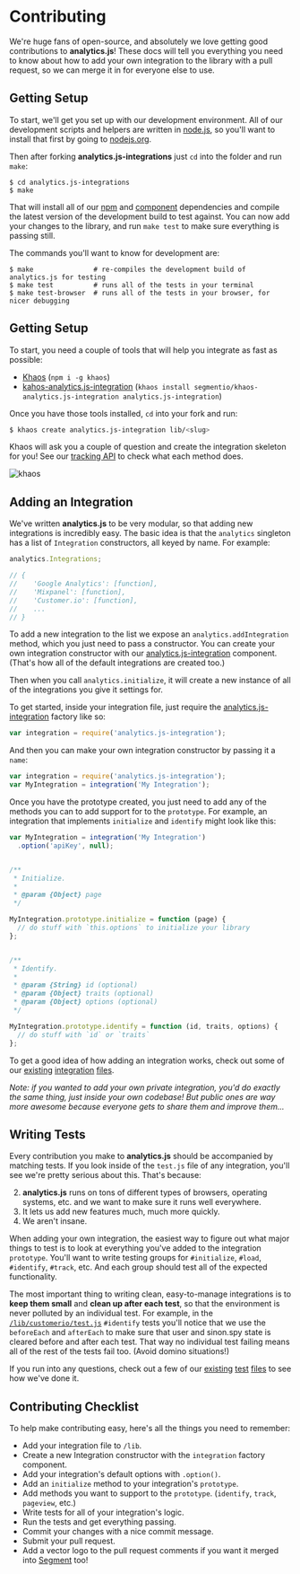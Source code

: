 
# Contributing

We're huge fans of open-source, and absolutely we love getting good contributions to **analytics.js**! These docs will tell you everything you need to know about how to add your own integration to the library with a pull request, so we can merge it in for everyone else to use.


## Getting Setup

To start, we'll get you set up with our development environment. All of our development scripts and helpers are written in [node.js](http://nodejs.org), so you'll want to install that first by going to [nodejs.org](http://nodejs.org).

Then after forking **analytics.js-integrations** just `cd` into the folder and run `make`:

    $ cd analytics.js-integrations
    $ make

That will install all of our [npm](http://npmjs.org) and [component](http://component.io) dependencies and compile the latest version of the development build to test against. You can now add your changes to the library, and run `make test` to make sure everything is passing still.

The commands you'll want to know for development are:

    $ make               # re-compiles the development build of analytics.js for testing
    $ make test          # runs all of the tests in your terminal
    $ make test-browser  # runs all of the tests in your browser, for nicer debugging

## Getting Setup

  To start, you need a couple of tools that will help you integrate as fast as possible:

  - [Khaos](https://github.com/segmentio/khaos) (`npm i -g khaos`)
  - [kahos-analytics.js-integration](https://github.com/segmentio/khaos-analytics.js-integration) (`khaos install segmentio/khaos-analytics.js-integration analytics.js-integration`)

Once you have those tools installed, `cd` into your fork and run:

  ```bash
  $ khaos create analytics.js-integration lib/<slug>
  ```

Khaos will ask you a couple of question and create the integration skeleton for you!
See our [tracking API](https://segment.com/docs/tracking-api/) to check what each method does.

![khaos](https://dl.dropboxusercontent.com/u/8040/khaos-analytics.js-integration.png)


## Adding an Integration

We've written **analytics.js** to be very modular, so that adding new integrations is incredibly easy. The basic idea is that the `analytics` singleton has a list of `Integration` constructors, all keyed by name. For example:

```js
analytics.Integrations;

// {
//    'Google Analytics': [function],
//    'Mixpanel': [function],
//    'Customer.io': [function],
//    ...
// }
```

To add a new integration to the list we expose an `analytics.addIntegration` method, which you just need to pass a constructor. You can create your own integration constructor with our [analytics.js-integration](https://github.com/segmentio/analytics.js-integration) component. (That's how all of the default integrations are created too.)

Then when you call `analytics.initialize`, it will create a new instance of all of the integrations you give it settings for.

To get started, inside your integration file, just require the [analytics.js-integration](https://github.com/segmentio/analytics.js-integration) factory like so:

```js
var integration = require('analytics.js-integration');
```

And then you can make your own integration constructor by passing it a `name`:

```js
var integration = require('analytics.js-integration');
var MyIntegration = integration('My Integration');
```

Once you have the prototype created, you just need to add any of the methods you can to add support for to the `prototype`. For example, an integration that implements `initialize` and `identify` might look like this:

```js
var MyIntegration = integration('My Integration')
  .option('apiKey', null);


/**
 * Initialize.
 *
 * @param {Object} page
 */

MyIntegration.prototype.initialize = function (page) {
  // do stuff with `this.options` to initialize your library
};


/**
 * Identify.
 *
 * @param {String} id (optional)
 * @param {Object} traits (optional)
 * @param {Object} options (optional)
 */

MyIntegration.prototype.identify = function (id, traits, options) {
  // do stuff with `id` or `traits`
};
```

To get a good idea of how adding an integration works, check out some of our [existing](/lib/customerio/index.js) [integration](/lib/kissmetrics/index.js) [files](/lib/mixpanel/index.js).

_Note: if you wanted to add your own private integration, you'd do exactly the same thing, just inside your own codebase! But public ones are way more awesome because everyone gets to share them and improve them..._


## Writing Tests

Every contribution you make to **analytics.js** should be accompanied by matching tests. If you look inside of the `test.js` file of any integration, you'll see we're pretty serious about this. That's because:

2. **analytics.js** runs on tons of different types of browsers, operating systems, etc. and we want to make sure it runs well everywhere.
3. It lets us add new features much, much more quickly.
1. We aren't insane.

When adding your own integration, the easiest way to figure out what major things to test is to look at everything you've added to the integration `prototype`. You'll want to write testing groups for `#initialize`, `#load`, `#identify`, `#track`, etc. And each group should test all of the expected functionality.

The most important thing to writing clean, easy-to-manage integrations is to **keep them small** and **clean up after each test**, so that the environment is never polluted by an individual test. For example, in the [`/lib/customerio/test.js`](/lib/customerio/test.js) `#identify` tests you'll notice that we use the `beforeEach` and `afterEach` to make sure that user and sinon.spy state is cleared before and after each test. That way no individual test failing means all of the rest of the tests fail too. (Avoid domino situations!)

If you run into any questions, check out a few of our [existing](/lib/customerio/test.js) [test](/lib/kissmetrics/test.js) [files](/lib/mixpanel/test.js) to see how we've done it.


## Contributing Checklist

To help make contributing easy, here's all the things you need to remember:

- Add your integration file to `/lib`.
- Create a new Integration constructor with the `integration` factory component.
- Add your integration's default options with `.option()`.
- Add an `initialize` method to your integration's `prototype`.
- Add methods you want to support to the `prototype`. (`identify`, `track`, `pageview`, etc.)
- Write tests for all of your integration's logic.
- Run the tests and get everything passing.
- Commit your changes with a nice commit message.
- Submit your pull request.
- Add a vector logo to the pull request comments if you want it merged into [Segment](https://segment.com) too!
